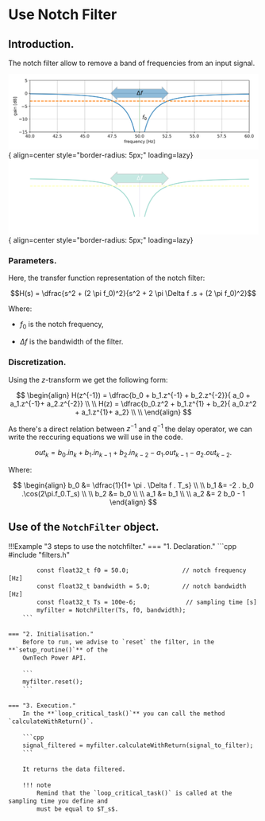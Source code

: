 # Use Notch Filter 
## Introduction.
The notch filter allow to remove a band of frequencies from an input signal.

![notch filter bode plot](images/notch_filter-light.svg#only-light){ align=center style="border-radius: 5px;" loading=lazy}
![notch filter bode plot](images/notch_filter-dark.svg#only-dark){ align=center style="border-radius: 5px;" loading=lazy}

### Parameters.
Here, the transfer function representation of the notch filter:<br>

$$H(s) = \dfrac{s^2 + (2 \pi f_0)^2}{s^2 + 2 \pi \Delta f .s + (2 \pi f_0)^2}$$ 

Where:

* $f_0$ is the notch frequency,

* $\Delta f$ is the bandwidth of the filter.
### Discretization.

Using the $z$-transform we get the following form:

$$
\begin{align}
H(z^{-1}) = \dfrac{b_0 + b_1.z^{-1} + b_2.z^{-2}}{ a_0 + a_1.z^{-1}+ a_2.z^{-2}} \\ \\
H(z) = \dfrac{b_0.z^2 + b_1.z^{1} + b_2}{ a_0.z^2 + a_1.z^{1}+ a_2} \\ \\
\end{align}
$$

As there's a direct relation between $z^{-1}$ and $q^{-1}$ the delay operator, we can
write the reccuring equations we will use in the code.

$$
out_k = b_0 . in_k + b_1 . in_{k-1} + b_2 . in_{k-2} - a_1 . out_{k-1} - a_2 . out_{k-2}.
$$

Where:

$$
\begin{align}
b_0 &= \dfrac{1}{1+ \pi . \Delta f . T_s} \\ \\
b_1 &= -2 . b_0 .\cos(2\pi.f_0.T_s)  \\ \\
b_2 &= b_0 \\ \\
a_1 &= b_1 \\ \\
a_2 &= 2 b_0 - 1
\end{align}
$$

## Use of the `NotchFilter` object.

!!!Example "3 steps to use the notchfilter." 
    === "1. Declaration."
        ```cpp
            #include "filters.h"

            const float32_t f0 = 50.0;               // notch frequency [Hz]
            const float32_t bandwidth = 5.0;         // notch bandwidth [Hz]
            const float32_t Ts = 100e-6;              // sampling time [s]
            myfilter = NotchFilter(Ts, f0, bandwidth);
        ```

    === "2. Initialisation."
        Before to run, we advise to `reset` the filter, in the **`setup_routine()`** of the
        OwnTech Power API.

        ```
        myfilter.reset();
        ```

    === "3. Execution."
        In the **`loop_critical_task()`** you can call the method `calculateWithReturn()`.

        ```cpp
        signal_filtered = myfilter.calculateWithReturn(signal_to_filter);
        ```

        It returns the data filtered.

        !!! note
            Remind that the `loop_critical_task()` is called at the sampling time you define and
            must be equal to $T_s$.
